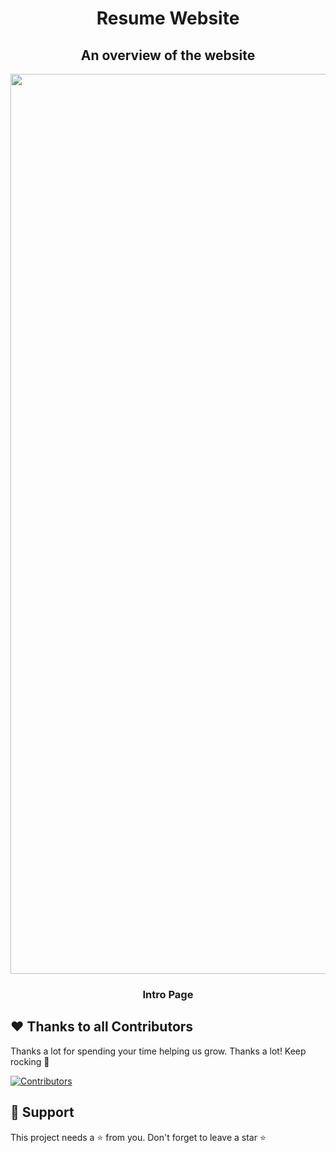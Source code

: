 

<h1 align="center">Resume Website</h1>

<h2 align="center">An overview of the website</h2>




<p align="center"> 


<img width="1440" alt="Screenshot 2022-09-16 at 11 13 09 AM" src="https://user-images.githubusercontent.com/86067292/190565253-4546f273-e5cc-43ec-8a99-226738289662.png">



</p>


<h3 align="center">Intro Page </h3>

</p>





##  ❤️ Thanks to all Contributors

Thanks a lot for spending your time helping us grow. Thanks a lot! Keep rocking 🍻
<p> 
 
[![Contributors](https://contrib.rocks/image?repo=devanshu0605/resume)](https://github.com/Finadel1/Finadel_Website)
 
</p>


## 🙏 Support

This project needs a ⭐️ from you. Don't forget to leave a star ⭐️

